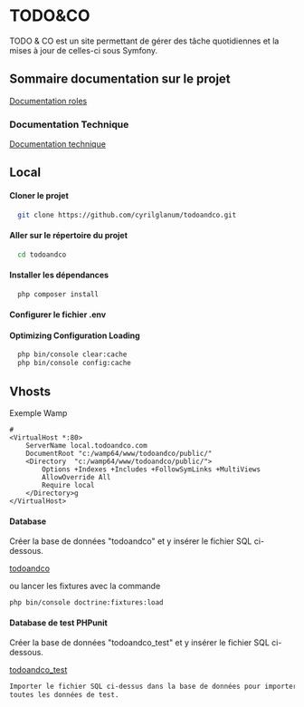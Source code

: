 
# TODO&CO

TODO & CO est un site permettant de gérer des tâche quotidiennes et la mises à jour de celles-ci sous 
Symfony.

## Sommaire documentation sur le projet

[Documentation roles](Roles.md)

### Documentation Technique

[Documentation technique](Documentation_technique.md)

## Local

#### Cloner le projet

```bash
  git clone https://github.com/cyrilglanum/todoandco.git
```

#### Aller sur le répertoire du projet

```bash
  cd todoandco
```

#### Installer les dépendances

```bash
  php composer install
```

#### Configurer le fichier .env


#### Optimizing Configuration Loading

```bash
  php bin/console clear:cache
  php bin/console config:cache
```

## Vhosts
Exemple Wamp
```
#
<VirtualHost *:80>
	ServerName local.todoandco.com
	DocumentRoot "c:/wamp64/www/todoandco/public/"
	<Directory  "c:/wamp64/www/todoandco/public/">
		Options +Indexes +Includes +FollowSymLinks +MultiViews
		AllowOverride All
		Require local
	</Directory>g
</VirtualHost>
```

#### Database
Créer la base de données "todoandco" et y insérer le fichier SQL ci-dessous.

[todoandco](todoandco.sql) 

ou lancer les fixtures avec la commande 

```
php bin/console doctrine:fixtures:load
```

#### Database de test PHPunit
Créer la base de données "todoandco_test" et y insérer le fichier SQL ci-dessous.

[todoandco_test](todoandco_test.sql) 


```bash
Importer le fichier SQL ci-dessus dans la base de données pour importer 
toutes les données de test.
```

